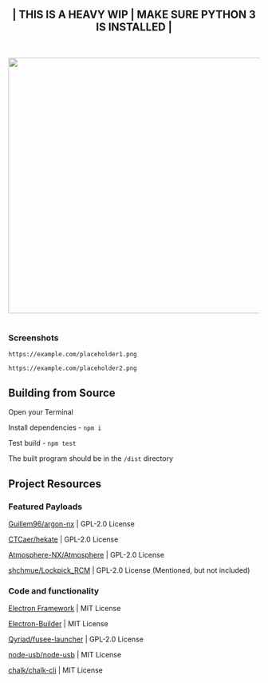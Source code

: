 <h2 align="center">| THIS IS A HEAVY WIP | MAKE SURE PYTHON 3 IS INSTALLED |</h2>
</br>
<p align="center">
<a href="#">
<img src="https://OrbitNX.github.io/orbitnx-newlogo.png" width="512px">
</a>
</p>
<h1></h1>

### Screenshots
``https://example.com/placeholder1.png``

``https://example.com/placeholder2.png``

## Building from Source
Open your Terminal

Install dependencies - ``npm i``

Test build - ``npm test``

The built program should be in the ``/dist`` directory

## Project Resources

### Featured Payloads

[Guillem96/argon-nx](https://github.com/Guillem96/argon-nx) | GPL-2.0 License

[CTCaer/hekate](https://github.com/CTCaer/hekate) | GPL-2.0 License

[Atmosphere-NX/Atmosphere](https://github.com/atmosphere-nx/atmosphere) | GPL-2.0 License

[shchmue/Lockpick_RCM](https://github.com/shchmue/Lockpick_RCM) | GPL-2.0 License (Mentioned, but not included)

### Code and functionality 
[Electron Framework](https://electronjs.org) | MIT License

[Electron-Builder](https://electron.build) | MIT License

[Qyriad/fusee-launcher](https://github.com/Qyriad/fusee-launcher) | GPL-2.0 License

[node-usb/node-usb](https://www.npmjs.com/package/usb) | MIT License

[chalk/chalk-cli](https://www.npmjs.com/package/chalk-cli) | MIT License
